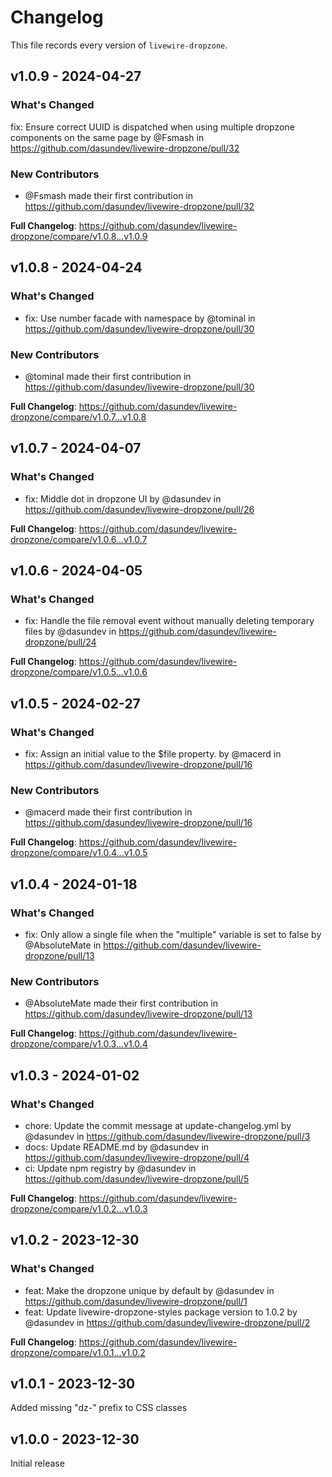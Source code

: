 # Changelog

This file records every version of `livewire-dropzone`.

## v1.0.9 - 2024-04-27

### What's Changed

fix: Ensure correct UUID is dispatched when using multiple dropzone components on the same page by @Fsmash in https://github.com/dasundev/livewire-dropzone/pull/32

### New Contributors

* @Fsmash made their first contribution in https://github.com/dasundev/livewire-dropzone/pull/32

**Full Changelog**: https://github.com/dasundev/livewire-dropzone/compare/v1.0.8...v1.0.9

## v1.0.8 - 2024-04-24

### What's Changed

* fix: Use number facade with namespace by @tominal in https://github.com/dasundev/livewire-dropzone/pull/30

### New Contributors

* @tominal made their first contribution in https://github.com/dasundev/livewire-dropzone/pull/30

**Full Changelog**: https://github.com/dasundev/livewire-dropzone/compare/v1.0.7...v1.0.8

## v1.0.7 - 2024-04-07

### What's Changed

* fix: Middle dot in dropzone UI by @dasundev in https://github.com/dasundev/livewire-dropzone/pull/26

**Full Changelog**: https://github.com/dasundev/livewire-dropzone/compare/v1.0.6...v1.0.7

## v1.0.6 - 2024-04-05

### What's Changed

* fix: Handle the file removal event without manually deleting temporary files by @dasundev in https://github.com/dasundev/livewire-dropzone/pull/24

**Full Changelog**: https://github.com/dasundev/livewire-dropzone/compare/v1.0.5...v1.0.6

## v1.0.5 - 2024-02-27

### What's Changed

* fix: Assign an initial value to the $file property. by @macerd in https://github.com/dasundev/livewire-dropzone/pull/16

### New Contributors

* @macerd made their first contribution in https://github.com/dasundev/livewire-dropzone/pull/16

**Full Changelog**: https://github.com/dasundev/livewire-dropzone/compare/v1.0.4...v1.0.5

## v1.0.4 - 2024-01-18

### What's Changed

* fix: Only allow a single file when the "multiple" variable is set to false by @AbsoluteMate in https://github.com/dasundev/livewire-dropzone/pull/13

### New Contributors

* @AbsoluteMate made their first contribution in https://github.com/dasundev/livewire-dropzone/pull/13

**Full Changelog**: https://github.com/dasundev/livewire-dropzone/compare/v1.0.3...v1.0.4

## v1.0.3 - 2024-01-02

### What's Changed

* chore: Update the commit message at update-changelog.yml by @dasundev in https://github.com/dasundev/livewire-dropzone/pull/3
* docs: Update README.md by @dasundev in https://github.com/dasundev/livewire-dropzone/pull/4
* ci: Update npm registry by @dasundev in https://github.com/dasundev/livewire-dropzone/pull/5

**Full Changelog**: https://github.com/dasundev/livewire-dropzone/compare/v1.0.2...v1.0.3

## v1.0.2 - 2023-12-30

### What's Changed

* feat: Make the dropzone unique by default by @dasundev in https://github.com/dasundev/livewire-dropzone/pull/1
* feat: Update livewire-dropzone-styles package version to 1.0.2 by @dasundev in https://github.com/dasundev/livewire-dropzone/pull/2

**Full Changelog**: https://github.com/dasundev/livewire-dropzone/compare/v1.0.1...v1.0.2

## v1.0.1 - 2023-12-30

Added missing "dz-" prefix to CSS classes

## v1.0.0 - 2023-12-30

Initial release
